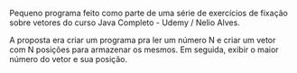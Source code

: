 Pequeno programa feito como parte de uma série de exercícios de fixação sobre vetores do curso Java Completo - Udemy / Nelio Alves.

A proposta era criar um programa pra ler um número N e criar um vetor com N posições para armazenar os mesmos. Em seguida, exibir o maior número do vetor e sua posição.
